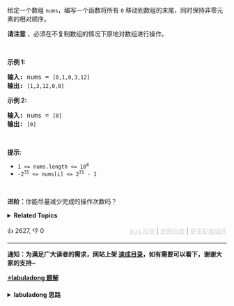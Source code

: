 <p>给定一个数组 <code>nums</code>，编写一个函数将所有 <code>0</code> 移动到数组的末尾，同时保持非零元素的相对顺序。</p>

<p><strong>请注意</strong>&nbsp;，必须在不复制数组的情况下原地对数组进行操作。</p>

<p>&nbsp;</p>

<p><strong>示例 1:</strong></p>

<pre>
<strong>输入:</strong> nums = <span><code>[0,1,0,3,12]</code></span>
<strong>输出:</strong> <span><code>[1,3,12,0,0]</code></span>
</pre>

<p><strong>示例 2:</strong></p>

<pre>
<strong>输入:</strong> nums = <span><code>[0]</code></span>
<strong>输出:</strong> <span><code>[0]</code></span></pre>

<p>&nbsp;</p>

<p><strong>提示</strong>:</p> 
<meta charset="UTF-8" />

<ul> 
 <li><code>1 &lt;= nums.length &lt;= 10<sup>4</sup></code></li> 
 <li><code>-2<sup>31</sup>&nbsp;&lt;= nums[i] &lt;= 2<sup>31</sup>&nbsp;- 1</code></li> 
</ul>

<p>&nbsp;</p>

<p><b>进阶：</b>你能尽量减少完成的操作次数吗？</p>

<details><summary><strong>Related Topics</strong></summary>数组 | 双指针</details><br>

<div>👍 2627, 👎 0<span style='float: right;'><span style='color: gray;'><a href='https://github.com/labuladong/fucking-algorithm/issues' target='_blank' style='color: lightgray;text-decoration: underline;'>bug 反馈</a> | <a href='https://labuladong.online/algo/fname.html?fname=jb插件简介' target='_blank' style='color: lightgray;text-decoration: underline;'>使用指南</a> | <a href='https://labuladong.online/algo/' target='_blank' style='color: lightgray;text-decoration: underline;'>更多配套插件</a></span></span></div>

<div id="labuladong"><hr>

**通知：为满足广大读者的需求，网站上架 [速成目录](https://labuladong.online/algo/intro/quick-learning-plan/)，如有需要可以看下，谢谢大家的支持~**



<p><strong><a href="https://labuladong.online/algo/essential-technique/array-two-pointers-summary/" target="_blank">⭐️labuladong 题解</a></strong></p>
<details><summary><strong>labuladong 思路</strong></summary>


<div id="labuladong_solution_zh">

## 基本思路

可以直接复用 [✔ ✨27. 移除元素](/problems/remove-element/) 的解法，先移除所有 0，然后把最后的元素都置为 0，就相当于移动 0 的效果。

**详细题解**：
  - [双指针技巧秒杀七道数组题目](https://labuladong.online/algo/essential-technique/array-two-pointers-summary/)

</div>





<div id="solution">

## 解法代码



<div class="tab-panel"><div class="tab-nav">
<button data-tab-item="cpp" class="tab-nav-button btn " data-tab-group="default" onclick="switchTab(this)">cpp🤖</button>

<button data-tab-item="python" class="tab-nav-button btn " data-tab-group="default" onclick="switchTab(this)">python🤖</button>

<button data-tab-item="java" class="tab-nav-button btn active" data-tab-group="default" onclick="switchTab(this)">java🟢</button>

<button data-tab-item="go" class="tab-nav-button btn " data-tab-group="default" onclick="switchTab(this)">go🤖</button>

<button data-tab-item="javascript" class="tab-nav-button btn " data-tab-group="default" onclick="switchTab(this)">javascript🤖</button>
</div><div class="tab-content">
<div data-tab-item="cpp" class="tab-item " data-tab-group="default"><div class="highlight">

```cpp
// 注意：cpp 代码由 chatGPT🤖 根据我的 java 代码翻译。
// 本代码的正确性已通过力扣验证，如有疑问，可以对照 java 代码查看。

#include <vector>
using namespace std;

class Solution {
public:
    void moveZeroes(vector<int>& nums) {
        // 去除 nums 中的所有 0
        // 返回去除 0 之后的数组长度
        int p = removeElement(nums, 0);
        // 将 p 之后的所有元素赋值为 0
        for (; p < nums.size(); p++) {
            nums[p] = 0;
        }
    }

    // 双指针技巧，复用 [27. 移除元素] 的解法。
    int removeElement(vector<int>& nums, int val) {
        int fast = 0, slow = 0;
        while (fast < nums.size()) {
            if (nums[fast] != val) {
                nums[slow] = nums[fast];
                slow++;
            }
            fast++;
        }
        return slow;
    }
};
```

</div></div>

<div data-tab-item="python" class="tab-item " data-tab-group="default"><div class="highlight">

```python
# 注意：python 代码由 chatGPT🤖 根据我的 java 代码翻译。
# 本代码的正确性已通过力扣验证，如有疑问，可以对照 java 代码查看。

class Solution:
    def moveZeroes(self, nums):
        # 去除 nums 中的所有 0
        # 返回去除 0 之后的数组长度
        p = self.removeElement(nums, 0)
        # 将 p 之后的所有元素赋值为 0
        for i in range(p, len(nums)):
            nums[i] = 0

    # 双指针技巧，复用 [27. 移除元素] 的解法。
    def removeElement(self, nums, val):
        fast, slow = 0, 0
        while fast < len(nums):
            if nums[fast] != val:
                nums[slow] = nums[fast]
                slow += 1
            fast += 1
        return slow
```

</div></div>

<div data-tab-item="java" class="tab-item active" data-tab-group="default"><div class="highlight">

```java
class Solution {
    public void moveZeroes(int[] nums) {
        // 去除 nums 中的所有 0
        // 返回去除 0 之后的数组长度
        int p = removeElement(nums, 0);
        // 将 p 之后的所有元素赋值为 0
        for (; p < nums.length; p++) {
            nums[p] = 0;
        }
    }

    // 双指针技巧，复用 [27. 移除元素] 的解法。
    int removeElement(int[] nums, int val) {
        int fast = 0, slow = 0;
        while (fast < nums.length) {
            if (nums[fast] != val) {
                nums[slow] = nums[fast];
                slow++;
            }
            fast++;
        }
        return slow;
    }
}
```

</div></div>

<div data-tab-item="go" class="tab-item " data-tab-group="default"><div class="highlight">

```go
// 注意：go 代码由 chatGPT🤖 根据我的 java 代码翻译。
// 本代码的正确性已通过力扣验证，如有疑问，可以对照 java 代码查看。

func moveZeroes(nums []int) {
    // 去除 nums 中的所有 0
    // 返回去除 0 之后的数组长度
    p := removeElement(nums, 0)
    // 将 p 之后的所有元素赋值为 0
    for ; p < len(nums); p++ {
        nums[p] = 0
    }
}

// 双指针技巧，复用 [27. 移除元素] 的解法。
func removeElement(nums []int, val int) int {
    fast, slow := 0, 0
    for fast < len(nums) {
        if nums[fast] != val {
            nums[slow] = nums[fast]
            slow++
        }
        fast++
    }
    return slow
}
```

</div></div>

<div data-tab-item="javascript" class="tab-item " data-tab-group="default"><div class="highlight">

```javascript
// 注意：javascript 代码由 chatGPT🤖 根据我的 java 代码翻译。
// 本代码的正确性已通过力扣验证，如有疑问，可以对照 java 代码查看。

var moveZeroes = function(nums) {
    // 去除 nums 中的所有 0
    // 返回去除 0 之后的数组长度
    var p = removeElement(nums, 0);
    // 将 p 之后的所有元素赋值为 0
    for (; p < nums.length; p++) {
        nums[p] = 0;
    }
    
    // 双指针技巧，复用 [27. 移除元素] 的解法。
    function removeElement(nums, val) {
        let fast = 0, slow = 0;
        while (fast < nums.length) {
            if (nums[fast] !== val) {
                nums[slow] = nums[fast];
                slow++;
            }
            fast++;
        }
        return slow;
    }
};
```

</div></div>
</div></div>

<hr /><details open hint-container details><summary style="font-size: medium"><strong>🥳🥳 算法可视化 🥳🥳</strong></summary><div id="data_move-zeroes"  category="leetcode" ></div><div class="resizable aspect-ratio-container" style="height: 100%;">
<div id="iframe_move-zeroes"></div></div>
</details><hr /><br />

</div>
</details>
</div>

